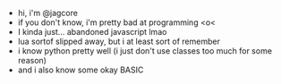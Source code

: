 - hi, i'm @jagcore
- if you don't know, i'm pretty bad at programming <o<
- I kinda just... abandoned javascript lmao
- lua sortof slipped away, but i at least sort of remember
- i know python pretty well (i just don't use classes too much for some reason)
- and i also know some okay BASIC


<!---
jagcore/jagcore is a ✨ special ✨ repository because its `README.md` (this file) appears on your GitHub profile.
You can click the Preview link to take a look at your changes.
--->
